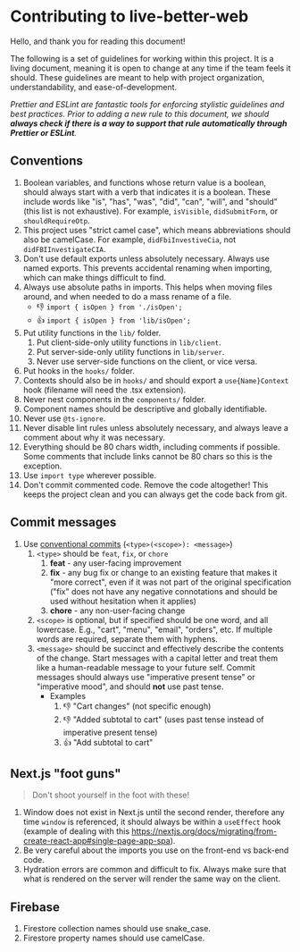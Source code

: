 # Contributing to live-better-web

Hello, and thank you for reading this document!

The following is a set of guidelines for working within this project. It is a living document, meaning it is open to change at any time if the team feels it should. These guidelines are meant to help with project organization, understandability, and ease-of-development.

_Prettier and ESLint are fantastic tools for enforcing stylistic guidelines and best practices. Prior to adding a new rule to this document, we should **always check if there is a way to support that rule automatically through Prettier or ESLint**._

## Conventions

1. Boolean variables, and functions whose return value is a boolean, should always start with a verb that indicates it is a boolean. These include words like "is", "has", "was", "did", "can", "will", and "should" (this list is not exhaustive). For example, `isVisible`, `didSubmitForm`, or `shouldRequireOtp`.
2. This project uses "strict camel case", which means abbreviations should also be camelCase. For example, `didFbiInvestiveCia`, not `didFBIInvestigateCIA`.
3. Don't use default exports unless absolutely necessary. Always use named exports. This prevents accidental renaming when importing, which can make things difficult to find.
4. Always use absolute paths in imports. This helps when moving files around, and when needed to do a mass rename of a file.
   - 👎 `import { isOpen } from './isOpen';`
   - 👍 `import { isOpen } from 'lib/isOpen';`
5. Put utility functions in the `lib/` folder.
   1. Put client-side-only utility functions in `lib/client`.
   1. Put server-side-only utility functions in `lib/server`.
   1. Never use server-side functions on the client, or vice versa.
6. Put hooks in the `hooks/` folder.
7. Contexts should also be in `hooks/` and should export a `use{Name}Context` hook (filename will need the .tsx extension).
8. Never nest components in the `components/` folder.
9. Component names should be descriptive and globally identifiable.
10. Never use `@ts-ignore`.
11. Never disable lint rules unless absolutely necessary, and always leave a comment about why it was necessary.
12. Everything should be 80 chars width, including comments if possible. Some comments that include links cannot be 80 chars so this is the exception.
13. Use `import type` wherever possible.
14. Don't commit commented code. Remove the code altogether! This keeps the project clean and you can always get the code back from git.

## Commit messages

1. Use [conventional commits](https://www.conventionalcommits.org/en/v1.0.0/) (`<type>(<scope>): <message>`)
   1. `<type>` should be `feat`, `fix`, or `chore`
      1. **feat** - any user-facing improvement
      1. **fix** - any bug fix or change to an existing feature that makes it "more correct", even if it was not part of the original specification ("fix" does not have any negative connotations and should be used without hesitation when it applies)
      1. **chore** - any non-user-facing change
   1. `<scope>` is optional, but if specified should be one word, and all lowercase. E.g., "cart", "menu", "email", "orders", etc. If multiple words are required, separate them with hyphens.
   1. `<message>` should be succinct and effectively describe the contents of the change. Start messages with a capital letter and treat them like a human-readable message to your future self. Commit messages should always use "imperative present tense" or "imperative mood", and should **not** use past tense.
      - Examples
        1. 👎 "Cart changes" (not specific enough)
        1. 👎 "Added subtotal to cart" (uses past tense instead of imperative present tense)
        1. 👍 "Add subtotal to cart"

## Next.js "foot guns"

> Don't shoot yourself in the foot with these!

1. Window does not exist in Next.js until the second render, therefore any time `window` is referenced, it should always be within a `useEffect` hook (example of dealing with this https://nextjs.org/docs/migrating/from-create-react-app#single-page-app-spa).
1. Be very careful about the imports you use on the front-end vs back-end code.
1. Hydration errors are common and difficult to fix. Always make sure that what is rendered on the server will render the same way on the client.

## Firebase

1. Firestore collection names should use snake_case.
1. Firestore property names should use camelCase.
